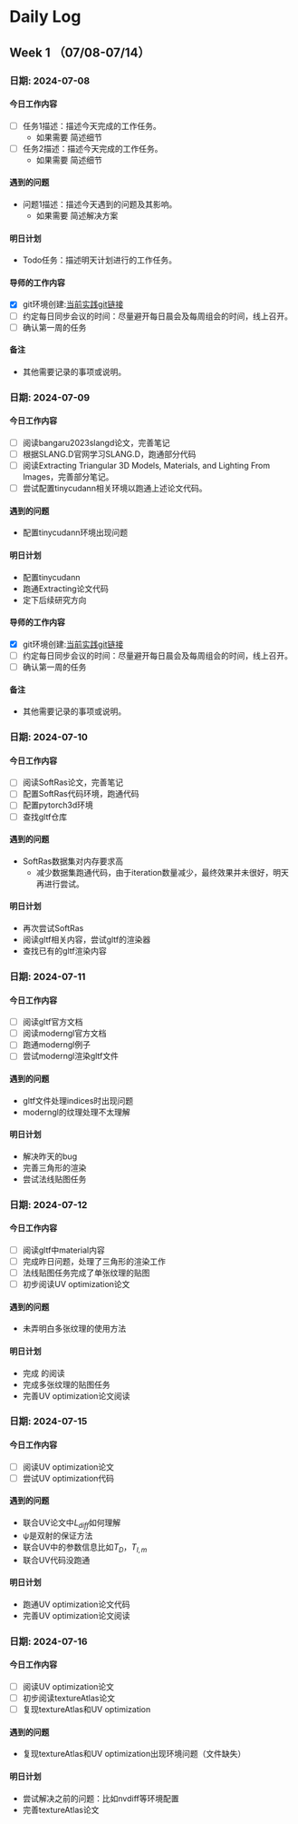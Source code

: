 # Daily Log

## Week 1 （07/08-07/14）

### 日期: 2024-07-08

#### 今日工作内容
- [ ] 任务1描述：描述今天完成的工作任务。
  - 如果需要 简述细节
- [ ] 任务2描述：描述今天完成的工作任务。
  - 如果需要 简述细节

#### 遇到的问题
- 问题1描述：描述今天遇到的问题及其影响。
  - 如果需要 简述解决方案

#### 明日计划
- Todo任务：描述明天计划进行的工作任务。

#### 导师的工作内容
- [x] git环境创建:<a href="https://git.woa.com/dreamanlan/spark_mf2024summer.git">当前实践git链接</a> 
- [ ] 约定每日同步会议的时间：尽量避开每日晨会及每周组会的时间，线上召开。
- [ ] 确认第一周的任务

#### 备注
- 其他需要记录的事项或说明。


### 日期: 2024-07-09

#### 今日工作内容
- [ ] 阅读bangaru2023slangd论文，完善笔记
- [ ] 根据SLANG.D官网学习SLANG.D，跑通部分代码
- [ ] 阅读Extracting Triangular 3D Models, Materials, and Lighting From Images，完善部分笔记。
- [ ] 尝试配置tinycudann相关环境以跑通上述论文代码。
#### 遇到的问题
- 配置tinycudann环境出现问题

#### 明日计划
- 配置tinycudann
- 跑通Extracting论文代码
- 定下后续研究方向

#### 导师的工作内容
- [x] git环境创建:<a href="https://git.woa.com/dreamanlan/spark_mf2024summer.git">当前实践git链接</a> 
- [ ] 约定每日同步会议的时间：尽量避开每日晨会及每周组会的时间，线上召开。
- [ ] 确认第一周的任务

#### 备注
- 其他需要记录的事项或说明。

### 日期: 2024-07-10

#### 今日工作内容
- [ ] 阅读SoftRas论文，完善笔记
- [ ] 配置SoftRas代码环境，跑通代码
- [ ] 配置pytorch3d环境
- [ ] 查找gltf仓库
#### 遇到的问题
- SoftRas数据集对内存要求高
  - 减少数据集跑通代码，由于iteration数量减少，最终效果并未很好，明天再进行尝试。

#### 明日计划
- 再次尝试SoftRas
- 阅读gltf相关内容，尝试gltf的渲染器
- 查找已有的gltf渲染内容

### 日期: 2024-07-11

#### 今日工作内容
- [ ] 阅读gltf官方文档
- [ ] 阅读moderngl官方文档
- [ ] 跑通moderngl例子
- [ ] 尝试moderngl渲染gltf文件
#### 遇到的问题
- gltf文件处理indices时出现问题
- moderngl的纹理处理不太理解

#### 明日计划
- 解决昨天的bug
- 完善三角形的渲染
- 尝试法线贴图任务

### 日期: 2024-07-12

#### 今日工作内容
- [ ] 阅读gltf中material内容
- [ ] 完成昨日问题，处理了三角形的渲染工作
- [ ] 法线贴图任务完成了单张纹理的贴图
- [ ] 初步阅读UV optimization论文
#### 遇到的问题
- 未弄明白多张纹理的使用方法

#### 明日计划
- 完成<a href="https://learnopengl.com/Advanced-Lighting/Normal-Mapping"></a> 的阅读
- 完成多张纹理的贴图任务
- 完善UV optimization论文阅读


### 日期: 2024-07-15

#### 今日工作内容
- [ ] 阅读UV optimization论文
- [ ] 尝试UV optimization代码
#### 遇到的问题
- 联合UV论文中$L_{diff}$如何理解
- ψ是双射的保证方法
- 联合UV中的参数信息比如$T_{D}$，$T_{l,m}$
- 联合UV代码没跑通
#### 明日计划
- 跑通UV optimization论文代码
- 完善UV optimization论文阅读

### 日期: 2024-07-16

#### 今日工作内容
- [ ] 阅读UV optimization论文
- [ ] 初步阅读textureAtlas论文
- [ ] 复现textureAtlas和UV optimization
#### 遇到的问题
- 复现textureAtlas和UV optimization出现环境问题（文件缺失）
#### 明日计划
- 尝试解决之前的问题：比如nvdiff等环境配置
- 完善textureAtlas论文
<!--
每天工作内容可以拆分的细一些
-->

<!--
### 日期：YYYY-MM-DD

#### 今日工作内容
- [ ] 任务1描述：描述今天完成的工作任务。
  - 如果需要 简述细节
- [ ] 任务2描述：描述今天完成的工作任务。
  - 如果需要 简述细节

#### 遇到的问题
- 问题1描述：描述今天遇到的问题及其影响。
  - 如果需要 简述解决方案


#### 明日计划
- Todo任务：描述明天计划进行的工作任务。

#### 导师的工作内容
- [&#x2714;] 内容1描述：描述今天实践相关的工作或指导内容。
- [&#x2716;] 内容2描述：描述今天实践相关的工作或指导任务。

#### 备注
- 其他需要记录的事项或说明。
-->


